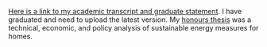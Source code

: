 <a href="https://documentcloud.adobe.com/link/track?uri=urn%3Aaaid%3Ascds%3AUS%3A1b041cd8-0551-4a3a-8a19-8306c4918509" target="_blank" rel="noopener noreferrer">Here is a link to my academic transcript and graduate statement</a>. I have graduated and need to upload the latest version. My [honours thesis](https://1sustainablelife.wordpress.com/2014/10/28/energy-wise-homes/) was a technical, economic, and policy analysis of sustainable energy measures for homes.
